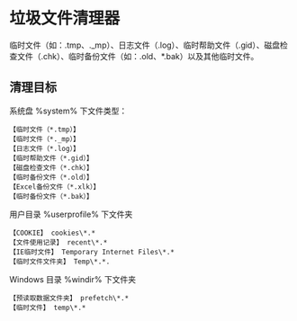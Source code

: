 # 垃圾文件清理器

临时文件（如：.tmp、._mp）、日志文件（.log）、临时帮助文件（.gid）、磁盘检查文件（.chk）、临时备份文件（如：.old、*.bak）以及其他临时文件。

## 清理目标
系统盘 %system% 下文件类型：
```
【临时文件（*.tmp）】
【临时文件（*._mp）】
【日志文件（*.log）】
【临时帮助文件（*.gid）】
【磁盘检查文件（*.chk）】
【临时备份文件（*.old）】
【Excel备份文件（*.xlk）】
【临时备份文件（*.bak）】
```

用户目录 %userprofile% 下文件夹
```
【COOKIE】 cookies\*.*
【文件使用记录】 recent\*.*
【IE临时文件】 Temporary Internet Files\*.*
【临时文件文件夹】 Temp\*.*.
```

Windows 目录 %windir% 下文件夹
```
【预读取数据文件夹】 prefetch\*.*
【临时文件】 temp\*.*
```











